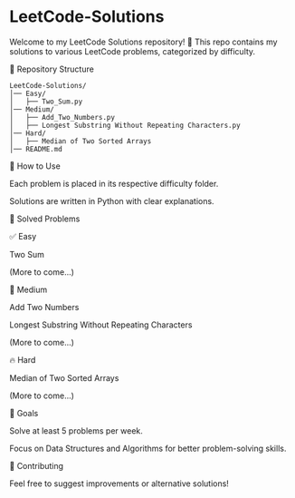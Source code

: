 # LeetCode-Solutions

Welcome to my LeetCode Solutions repository! 🚀 This repo contains my solutions to various LeetCode problems, categorized by difficulty.

📂 Repository Structure
```
LeetCode-Solutions/
│── Easy/
│   ├── Two_Sum.py
│── Medium/
│   ├── Add_Two_Numbers.py
│   ├── Longest Substring Without Repeating Characters.py
│── Hard/
│   ├── Median of Two Sorted Arrays
│── README.md
```

🔹 How to Use

Each problem is placed in its respective difficulty folder.

Solutions are written in Python with clear explanations.

📝 Solved Problems

✅ Easy

Two Sum

(More to come...)

🚀 Medium

Add Two Numbers

Longest Substring Without Repeating Characters

(More to come...)

🔥 Hard

Median of Two Sorted Arrays

(More to come...)

🎯 Goals

Solve at least 5 problems per week.

Focus on Data Structures and Algorithms for better problem-solving skills.

🤝 Contributing

Feel free to suggest improvements or alternative solutions!
